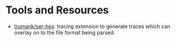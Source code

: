 # Tools and Resources

- [trumank/ser-hex](https://github.com/trumank/ser-hex): tracing extension to generate traces
  which can overlay on to the file format being parsed.
